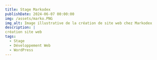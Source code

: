 ```yaml
---
title: Stage Markodex
publishDate: 2024-06-07 00:00:00
img: /assets/marko.PNG
img_alt: Image illustrative de la création de site web chez Markodex
description: |
création site web
tags:
  - Stage
  - Développement Web
  - WordPress
---
```


<div class="container">
  <div class="section hidden">
    <h2 class="titre-section-reduit">Contexte</h2>
    <p>J'ai effectué mon stage chez Markodex, une entreprise spécialisée dans les solutions de marquage industriel. L'objectif principal de ce stage était de développer un site web en utilisant WordPress, tout en me familiarisant avec les différentes technologies et méthodologies de développement web utilisées par l'entreprise.</p>
    <div class="info-encadre">
      <h5>Informations sur l'entreprise :</h5>
      <p><strong>Nom :</strong> Markodex</p>
      <p><strong>Spécialisation :</strong> Solutions de marquage industriel, étiquetage et traçabilité</p>
      <p><strong>Localisation :</strong> Ezanville, France</p>
    </div>
  </div>
</div>

<div class="section hidden">
  <h2 class="texte-reduit">Markodex</h2>
  <h5>1. Historique de l'entreprise</h5>
  <p>Fondée en 2010, Markodex s'est rapidement imposée comme un acteur majeur dans le domaine des solutions de marquage industriel. L'entreprise propose une large gamme de produits incluant des imprimantes à jet d'encre, des étiqueteuses et des solutions de traçabilité pour divers secteurs industriels.</p>

  <h5>2. Les activités de l'entreprise aujourd'hui</h5>
  <p>Markodex offre des solutions complètes de marquage industriel et d'étiquetage, notamment des imprimantes à jet d'encre, des étiqueteuses automatiques et des consommables. L'entreprise se distingue par la fiabilité et l'innovation de ses produits, garantissant une traçabilité et un codage efficaces des emballages et des produits.</p>

  <h5>3. Situation actuelle de l'entreprise</h5>
  <p>Markodex continue de croître et d'innover dans le domaine du marquage industriel. Avec une équipe de professionnels dévoués, l'entreprise est reconnue pour sa capacité à fournir des solutions sur mesure et à répondre aux besoins spécifiques de ses clients dans différents secteurs industriels.</p>
</div>

<div class="section hidden">
  <h1 class="texte-reduit">Mission</h1>
  <p class="content">
    Durant ce stage, mes missions incluaient :
    <ul>
      <li>Analyse des besoins des clients et définition des spécifications techniques pour le site web</li>
      <li>Développement et intégration de thèmes et plugins WordPress</li>
      <li>Optimisation SEO et mise en place des bonnes pratiques de référencement</li>
      <li>Tests et débogage du site web pour assurer sa fonctionnalité et sa performance</li>
    </ul>
  </p>
</div>

</div>

<div class="section hidden">
  <h2 class="titre-section-reduit">Documents du projet</h2>
  <p>Ci-dessous, les documents relatifs à ce stage à télécharger ou consulter :</p>

  <h2 class="titre-section-reduit2">Attestation de stage</h2>
  <ul>
    <li><a href="/assets/attestation_markodex.pdf" target="_blank">Télécharger l'attestation</a></li>
  </ul>

  <h2 class="titre-section-reduit2">Bilan de stage</h2>
  <ul>
    <li><a href="/assets/bilan_markodex.pdf" target="_blank">Télécharger le bilan de stage</a></li>
  </ul>
</div>

<style>
  .texte-reduit {
    font-size: 25px; /* Ajustez cette valeur selon vos besoins */
  }
  .container {
    display: flex;
    flex-direction: column;
    align-items: center;
  }
  .section {
    width: 100%;
    max-width: 800px;
    margin: 10px 0;
    opacity: 0;
    transform: translateY(20px);
    transition: opacity 0.6s ease-out, transform 0.6s ease-out;
  }
  .section.show {
    opacity: 1;
    transform: translateY(0);
  }
  .section img {
    width: 100%;
    max-width: 600px; /* Ajustez selon la largeur maximale désirée pour les images */
    margin: 20px auto; /* Centrer l'image */
  }
  .texte-reduit {
    margin-bottom: 15px; /* Réduit l'espace sous le titre pour une meilleure cohérence visuelle */
  }
  .content {
    margin-bottom: 10px; /* Contrôle l'espace autour du paragraphe pour un meilleur rendu */
  }
  .titre-section-reduit {
    font-size: 25px; /* Taille de la police spécifiquement réduite pour ce titre */
  }
  .titre-section-reduit2 {
    font-size: 15px; /* Taille de la police spécifiquement réduite pour ce titre */
  }
  .info-encadre {
    border: 1px solid #ccc;
    padding: 10px;
    background-color: #f9f9f9;
    margin: 20px 0; /* Espacement au-dessus et en dessous de l'encadré */
    width: 100%;
    max-width: 600px;
  }
  .info-encadre h2 {
    margin-top: 0;
  }
  .hidden {
    opacity: 0;
    transform: translateY(20px);
    transition: opacity 0.6s ease-out, transform 0.6s ease-out;
  }
  .show {
    opacity: 1;
    transform: translateY(0);
  }
</style>

<script>
  document.addEventListener("DOMContentLoaded", function() {
    const sections = document.querySelectorAll('.section');

    const observer = new IntersectionObserver(entries => {
      entries.forEach(entry => {
        if (entry.isIntersecting) {
          entry.target.classList.add('show');
          observer.unobserve(entry.target);
        }
      });
    }, {
      threshold: 0.1
    });

    sections.forEach(section => {
      observer.observe(section);
    });
  });
</script>
